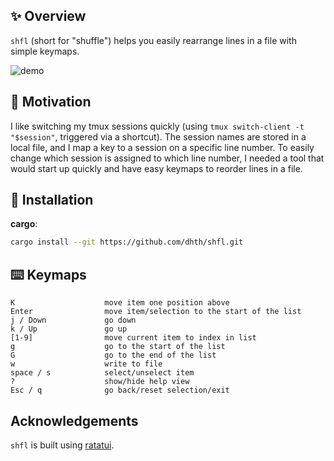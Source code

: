 ✨ Overview
---

`shfl` (short for "shuffle") helps you easily rearrange lines in a file with
simple keymaps.

![demo](https://github.com/user-attachments/assets/24032428-d249-4275-8b97-a54e7d53d6e5)

🤔 Motivation
---

I like switching my tmux sessions quickly (using `tmux switch-client -t
"$session"`, triggered via a shortcut). The session names are stored in a local
file, and I map a key to a session on a specific line number. To easily change
which session is assigned to which line number, I needed a tool that would start
up quickly and have easy keymaps to reorder lines in a file.

💾 Installation
---

**cargo**:

```sh
cargo install --git https://github.com/dhth/shfl.git
```

⌨️ Keymaps
---

```
K                    move item one position above
Enter                move item/selection to the start of the list
j / Down             go down
k / Up               go up
[1-9]                move current item to index in list
g                    go to the start of the list
G                    go to the end of the list
w                    write to file
space / s            select/unselect item
?                    show/hide help view
Esc / q              go back/reset selection/exit
```

Acknowledgements
---

`shfl` is built using [ratatui][1].

[1]: https://github.com/ratatui/ratatui

